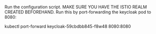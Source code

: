 Run the configuration script. MAKE SURE YOU HAVE THE ISTIO REALM CREATED BEFOREHAND.
Run this by port-forwarding the keycloak pod to 8080:

kubectl port-forward keycloak-59cbdbb845-f8w48  8080:8080


